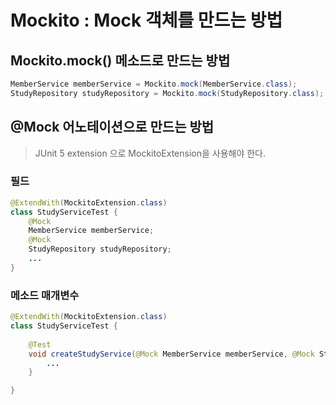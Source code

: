 # Mockito : Mock 객체를 만드는 방법

## Mockito.mock() 메소드로 만드는 방법

```java
MemberService memberService = Mockito.mock(MemberService.class);
StudyRepository studyRepository = Mockito.mock(StudyRepository.class);
```



## @Mock 어노테이션으로 만드는 방법

> JUnit 5 extension 으로 MockitoExtension을 사용해야 한다.

### 필드

```java
@ExtendWith(MockitoExtension.class)
class StudyServiceTest {
 	@Mock
	MemberService memberService;
	@Mock
	StudyRepository studyRepository;
    ...
}
```

### 메소드 매개변수

```java
@ExtendWith(MockitoExtension.class)
class StudyServiceTest {
    
    @Test
    void createStudyService(@Mock MemberService memberService, @Mock StudyRepository studyRepository){
        ...
    }

}
```

